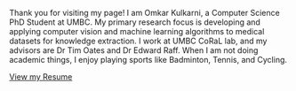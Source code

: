 Thank you for visiting my page!
I am Omkar Kulkarni, a Computer Science PhD Student at UMBC. My primary research focus is developing and applying computer vision and machine learning algorithms to medical datasets for knowledge extraction. I work at UMBC CoRaL lab, and my advisors are Dr Tim Oates and Dr Edward Raff. When I am not doing academic things, I enjoy playing sports like Badminton, Tennis, and Cycling.

[View my Resume](https://github.com/ohm-car/ohm-car.github.io/blob/main/Resume_Omkar.pdf)
